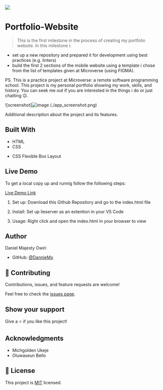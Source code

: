 ![](https://img.shields.io/badge/Microverse-blueviolet)

# Portfolio-Website

> This is the first milestone in the process of creating my portfolio website. In this milestone i:
- set up a new repository and prepared it for development using best practices (e.g. linters)
- build the first 2 sections of the mobile website using a template i chose from the list of templates given at Microverse (using FIGMA).

PS. This is a practice project at Microverse: a remote software programming school. This project is my personal portfolio showing my work, skills, and history. You can seek me out if you are interested in the things i do or just chatting 😉. 

![screenshot]![image](https://user-images.githubusercontent.com/53879944/124951902-adcbaa80-e00b-11eb-9232-6eada9006e75.png)
(./app_screenshot.png)

Additional description about the project and its features.

## Built With

- HTML
- CSS 
* CSS Flexible Box Layout

 ## Live Demo 
 To get a local copy up and runnig follow the following steps:

[Live Demo Link](https://livedemo.com)


1. Set up:
 Download this Github Repository and go to the index.html file

 2. Install:
 Set up lieserver as an extention in your VS Code

 3. Usage:
 Right click and open the index.html in your browser to view


## Author

Daniel Majesty Owiri

- GitHub: [@DannieMo](https://github.com/DannieMo)

## 🤝 Contributing

Contributions, issues, and feature requests are welcome!

Feel free to check the [issues page](https://github.com/DannieMo/Hello-Microverse/issues).

## Show your support

Give a ⭐️ if you like this project!

## Acknowledgments

- Michgolden Ukeje
- Oluwaseun Bello 

## 📝 License

This project is [MIT](./MIT.md) licensed.
